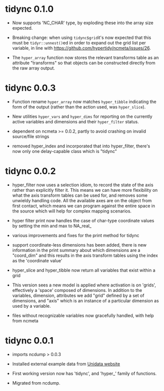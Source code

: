 # tidync 0.1.0

* Now supports 'NC_CHAR' type, by exploding these into the array size expected. 

* Breaking change: when using `tidync$grid`it's now expected that this must 
  be `tidyr::unnest()`ed in order to expand out the grid list per variable, in line with
  https://github.com/hypertidy/ncmeta/issues/26. 
  
* The `hyper_array` function now stores the relevant transforms table as an attribute "transforms" so that
 objects can be constructed directly from the raw array output. 

# tidync 0.0.3

* Function rename `hyper_array` now matches `hyper_tibble` indicating the form of the 
 output (rather than the action used, was `hyper_slice`). 

* New utilities `hyper_vars` and `hyper_dims` for reporting on the 
 currently active variables and dimensions and their `hyper_filter` status. 

* dependent on ncmeta >= 0.0.2, partly to avoid crashing on invalid 
 source/file strings

* removed hyper_index and incorporated that into hyper_filter, there's now 
only one delay-capable class which is "tidync"


# tidync 0.0.2

* hyper_filter now uses a selection idiom, to record the state of the axis rather than explicitly
 filter it. This means we can have more flexibility on what the axis transform tables can 
 be used for, and removes some unwieldy handling code. All the available axes are on the
 object from first contact, which means we can program against the entire space in the source
 which will help for complex mapping scenarios. 
 
* hyper filter print now handles the case of char-type coordinate values by setting the min and max to NA_real_

* various improvements and fixes for the print method for tidync

* support coordinate-less dimensions has been added, there is new information in the print summary about which dimensions are a "coord_dim" and this results in the axis transform tables using the index as the 'coordinate value' 

* hyper_slice and hyper_tibble now return all variables that exist within a grid

* This version sees a new model is applied where activation is on 'grids', effectively a 'space' composed of dimensions. In addition to the variables, dimension, attributes we add "grid" defined by a set of dimensions, and "axis" which is an instance of a particular dimension as used by a variable. 

* files without recognizable variables now gracefully handled, with help from ncmeta

# tidync 0.0.1

* imports ncdump > 0.0.3

* Installed external example data from [Unidata website](https://www.unidata.ucar.edu/software/netcdf/examples/files.html)

* First working version now has 'tidync', and 'hyper_' family of functions. 

* Migrated from ncdump. 


